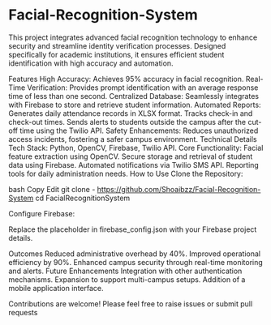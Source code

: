 # Facial-Recognition-System


This project integrates advanced facial recognition technology to enhance security and streamline identity verification processes. Designed specifically for academic institutions, it ensures efficient student identification with high accuracy and automation.

Features
High Accuracy: Achieves 95% accuracy in facial recognition.
Real-Time Verification: Provides prompt identification with an average response time of less than one second.
Centralized Database: Seamlessly integrates with Firebase to store and retrieve student information.
Automated Reports:
Generates daily attendance records in XLSX format.
Tracks check-in and check-out times.
Sends alerts to students outside the campus after the cut-off time using the Twilio API.
Safety Enhancements: Reduces unauthorized access incidents, fostering a safer campus environment.
Technical Details
Tech Stack: Python, OpenCV, Firebase, Twilio API.
Core Functionality:
Facial feature extraction using OpenCV.
Secure storage and retrieval of student data using Firebase.
Automated notifications via Twilio SMS API.
Reporting tools for daily administration needs.
How to Use
Clone the Repository:

bash
Copy
Edit
git clone - https://github.com/Shoaibzz/Facial-Recognition-System
cd FacialRecognitionSystem






Configure Firebase:

Replace the placeholder in firebase_config.json with your Firebase project details.





Outcomes
Reduced administrative overhead by 40%.
Improved operational efficiency by 90%.
Enhanced campus security through real-time monitoring and alerts.
Future Enhancements
Integration with other authentication mechanisms.
Expansion to support multi-campus setups.
Addition of a mobile application interface.





Contributions are welcome! Please feel free to raise issues or submit pull requests
